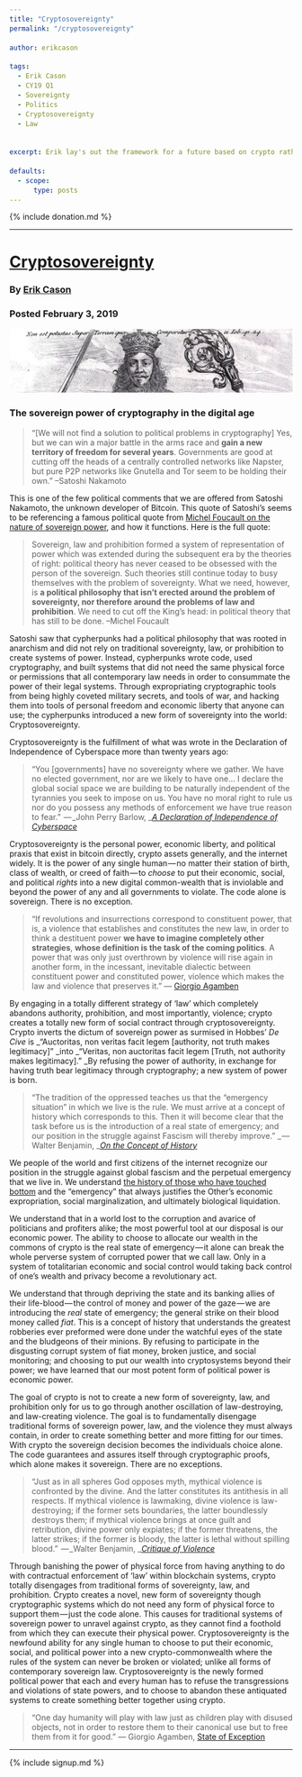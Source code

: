 ```yaml
---
title: "Cryptosovereignty"
permalink: "/cryptosovereignty" 

author: erikcason

tags:
  - Erik Cason
  - CY19 Q1
  - Sovereignty
  - Politics
  - Cryptosovereignty
  - Law


excerpt: Erik lay's out the framework for a future based on crypto rather than man's subjective views. Posted February 3, 2019.

defaults:
  - scope:
      type: posts
---
```


{% include donation.md %}

***

# [Cryptosovereignty](http://cryptosovereignty.org/cryptosovereignty/)
### By [Erik Cason](https://twitter.com/erikcason)
### Posted February 3, 2019

![](/assets/images/cy19q1/cy19q1m2/ec-1.png)

### The sovereign power of cryptography in the digital age

> “\[We will not find a solution to political problems in cryptography\] Yes, but we can win a major battle in the arms race and **gain a new territory of freedom for several years**. Governments are good at cutting off the heads of a centrally controlled networks like Napster, but pure P2P networks like Gnutella and Tor seem to be holding their own.” –Satoshi Nakamoto

This is one of the few political comments that we are offered from Satoshi Nakamoto, the unknown developer of Bitcoin. This quote of Satoshi’s seems to be referencing a famous political quote from [Michel Foucault on the nature of sovereign power](https://www2.southeastern.edu/Academics/Faculty/jbell/foucaulttruthpower.pdf), and how it functions. Here is the full quote:

> Sovereign, law and prohibition formed a system of representation of power which was extended during the subsequent era by the theories of right: political theory has never ceased to be obsessed with the person of the sovereign. Such theories still continue today to busy themselves with the problem of sovereignty. What we need, however, is **a political philosophy that isn’t erected around the problem of sovereignty, nor therefore around the problems of law and prohibition**. We need to cut off the King’s head: in political theory that has still to be done. –Michel Foucault

Satoshi saw that cypherpunks had a political philosophy that was rooted in anarchism and did not rely on traditional sovereignty, law, or prohibition to create systems of power. Instead, cypherpunks wrote code, used cryptography, and built systems that did not need the same physical force or permissions that all contemporary law needs in order to consummate the power of their legal systems. Through expropriating cryptographic tools from being highly coveted military secrets, and tools of war, and hacking them into tools of personal freedom and economic liberty that anyone can use; the cypherpunks introduced a new form of sovereignty into the world: Cryptosovereignty. 

Cryptosovereignty is the fulfillment of what was wrote in the Declaration of Independence of Cyberspace more than twenty years ago:

> “You \[governments\] have no sovereignty where we gather. We have no elected government, nor are we likely to have one… I declare the global social space we are building to be naturally independent of the tyrannies you seek to impose on us. You have no moral right to rule us nor do you possess any methods of enforcement we have true reason to fear.”  — _John Perry Barlow, _[_A Declaration of Independence of Cyberspace_](https://www.eff.org/cyberspace-independence)

Cryptosovereignty is the personal power, economic liberty, and political praxis that exist in bitcoin directly, crypto assets generally, and the internet widely. It is the power of any single human — no matter their station of birth, class of wealth, or creed of faith — to _choose_ to put their economic, social, and political _rights_ into a new digital common-wealth that is inviolable and beyond the power of any and all governments to violate. The code alone is sovereign. There is no exception.

> “If revolutions and insurrections correspond to constituent power, that is, a violence that establishes and constitutes the new law, in order to think a destituent power **we have to imagine completely other strategies**, **whose definition is the task of the coming politics**. A power that was only just overthrown by violence will rise again in another form, in the incessant, inevitable dialectic between constituent power and constituted power, violence which makes the law and violence that preserves it.” — [Giorgio Agamben](http://www.chronosmag.eu/index.php/g-agamben-for-a-theory-of-destituent-power.html)

By engaging in a totally different strategy of ‘law’ which completely abandons authority, prohibition, and most importantly, violence; crypto creates a totally new form of social contract through cryptosovereignty. Crypto inverts the dictum of sovereign power as surmised in Hobbes’ _De Cive_ is _“Auctoritas, non veritas facit legem \[authority, not truth makes legitimacy\]” _into _“Veritas, non auctoritas facit legem \[Truth, not authority makes legitimacy\].” _By refusing the power of authority, in exchange for having truth bear legitimacy through cryptography; a new system of power is born.

> “The tradition of the oppressed teaches us that the “emergency situation” in which we live is the rule. We must arrive at a concept of history which corresponds to this. Then it will become clear that the task before us is the introduction of a real state of emergency; and our position in the struggle against Fascism will thereby improve.” _ — Walter Benjamin, _[_On the Concept of History_](https://www.marxists.org/reference/archive/benjamin/1940/history.htm)

We people of the world and first citizens of the internet recognize our position in the struggle against global fascism and the perpetual emergency that we live in. We understand [the history of those who have touched bottom](https://www.goodreads.com/quotes/615718-we-who-survived-the-camps-are-not-true-witnesses-this) and the “emergency” that always justifies the Other’s economic expropriation, social marginalization, and ultimately biological liquidation. 

We understand that in a world lost to the corruption and avarice of politicians and profiters alike; the most powerful tool at our disposal is our economic power. The ability to choose to allocate our wealth in the commons of crypto is the real state of emergency — it alone can break the whole perverse system of corrupted power that we call law. Only in a system of totalitarian economic and social control would taking back control of one’s wealth and privacy become a revolutionary act. 

We understand that through depriving the state and its banking allies of their life-blood — the control of money and power of the gaze — we are introducing the _real_ state of emergency; the general strike on their blood money called _fiat_. This is a concept of history that understands the greatest robberies ever preformed were done under the watchful eyes of the state and the bludgeons of their minions. By refusing to participate in the disgusting corrupt system of fiat money, broken justice, and social monitoring; and choosing to put our wealth into cryptosystems beyond their power; we have learned that our most potent form of political power is economic power. 

The goal of crypto is not to create a new form of sovereignty, law, and prohibition only for us to go through another oscillation of law-destroying, and law-creating violence. The goal is to fundamentally disengage traditional forms of sovereign power, law, and the violence they must always contain, in order to create something better and more fitting for our times. With crypto the sovereign decision becomes the individuals choice alone. The code guarantees and assures itself through cryptographic proofs, which alone makes it sovereign. There are no exceptions.

> “Just as in all spheres God opposes myth, mythical violence is confronted by the divine. And the latter constitutes its antithesis in all respects. If mythical violence is lawmaking, divine violence is law-destroying; if the former sets boundaries, the latter boundlessly destroys them; if mythical violence brings at once guilt and retribution, divine power only expiates; if the former threatens, the latter strikes; if the former is bloody, the latter is lethal without spilling blood.”  — _Walter Benjamin, _[_Critique of Violence_](https://english.columbia.edu/files/english/content/Critique_of_Violence.pdf)

Through banishing the power of physical force from having anything to do with contractual enforcement of ‘law’ within blockchain systems, crypto totally disengages from traditional forms of sovereignty, law, and prohibition. Crypto creates a novel, new form of sovereignty though cryptographic systems which do not need any form of physical force to support them — just the code alone. This causes for traditional systems of sovereign power to unravel against crypto, as they cannot find a foothold from which they can execute their physical power. Cryptosovereignty is the newfound ability for any single human to choose to put their economic, social, and political power into a new crypto-commonwealth where the rules of the system can never be broken or violated; unlike all forms of contemporary sovereign law. Cryptosovereignty is the newly formed political power that each and every human has to refuse the transgressions and violations of state powers, and to choose to abandon these antiquated systems to create something better together using crypto.

> “One day humanity will play with law just as children play with disused objects, not in order to restore them to their canonical use but to free them from it for good.” — Giorgio Agamben, [State of Exception](https://www.press.uchicago.edu/Misc/Chicago/009254.html)

***

{% include signup.md %}










